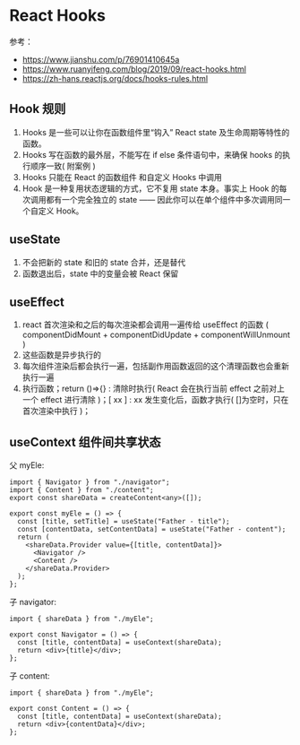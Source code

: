 # React Hooks

参考：

- https://www.jianshu.com/p/76901410645a
- https://www.ruanyifeng.com/blog/2019/09/react-hooks.html
- https://zh-hans.reactjs.org/docs/hooks-rules.html

## Hook 规则

1. Hooks 是一些可以让你在函数组件里“钩入” React state 及生命周期等特性的函数。
2. Hooks 写在函数的最外层，不能写在 if else 条件语句中，来确保 hooks 的执行顺序一致( 附案例 )
3. Hooks 只能在 React 的函数组件 和自定义 Hooks 中调用
4. Hook 是一种复用状态逻辑的方式，它不复用 state 本身。事实上 Hook 的每次调用都有一个完全独立的 state —— 因此你可以在单个组件中多次调用同一个自定义 Hook。

## useState

1. 不会把新的 state 和旧的 state 合并，还是替代
2. 函数退出后，state 中的变量会被 React 保留

## useEffect

1. react 首次渲染和之后的每次渲染都会调用一遍传给 useEffect 的函数 ( componentDidMount + componentDidUpdate + componentWillUnmount )
2. 这些函数是异步执行的
3. 每次组件渲染后都会执行一遍，包括副作用函数返回的这个清理函数也会重新执行一遍
4. 执行函数；return ()=>{} : 清除时执行( React 会在执行当前 effect 之前对上一个 effect 进行清除 )；[ xx ] : xx 发生变化后，函数才执行( []为空时，只在首次渲染中执行 )；

## useContext 组件间共享状态

父 myEle:

```tsx
import { Navigator } from "./navigator";
import { Content } from "./content";
export const shareData = createContent<any>([]);

export const myEle = () => {
  const [title, setTitle] = useState("Father - title");
  const [contentData, setContentData] = useState("Father - content");
  return (
    <shareData.Provider value={[title, contentData]}>
      <Navigator />
      <Content />
    </shareData.Provider>
  );
};
```

子 navigator:

```tsx
import { shareData } from "./myEle";

export const Navigator = () => {
  const [title, contentData] = useContext(shareData);
  return <div>{title}</div>;
};
```

子 content:

```tsx
import { shareData } from "./myEle";

export const Content = () => {
  const [title, contentData] = useContext(shareData);
  return <div>{contentData}</div>;
};
```
